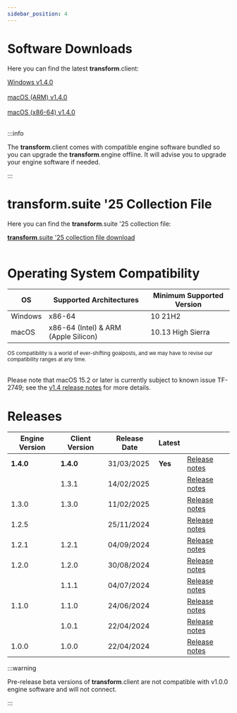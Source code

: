 ```yaml
---
sidebar_position: 4
---
```


# Software Downloads

Here you can find the latest **transform**.client:

<a class="button button--lg button--primary" href="https://downloads.fourieraudio.com/transform/latest/FourierTransform-Release-1.4.0-win32.exe">Windows v1.4.0</a>
<br/><br/>
<a class="button button--lg button--primary" href="https://downloads.fourieraudio.com/transform/latest/FourierTransform-Release-1.4.0-arm64.zip">macOS (ARM) v1.4.0</a>
<br/><br/>
<a class="button button--lg button--primary" href="https://downloads.fourieraudio.com/transform/latest/FourierTransform-Release-1.4.0-x64.zip">macOS (x86-64) v1.4.0</a>
<br/><br/>

:::info

The **transform**.client comes with compatible engine software bundled so you can upgrade the **transform**.engine offline.
It will advise you to upgrade your engine software if needed.

:::

# transform.suite '25 Collection File

Here you can find the **transform**.suite '25 collection file:

<a class="button button--lg button--primary" href="./suitedownload">**transform**.suite '25 collection file download</a>
<br/><br/>

# Operating System Compatibility

| OS      | Supported Architectures              | Minimum Supported Version |
| ------- | ------------------------------------ | ------------------------- |
| Windows | x86-64                               | 10 21H2                   |
| macOS   | x86-64 (Intel) & ARM (Apple Silicon) | 10.13 High Sierra         |

<small>OS compatibility is a world of ever-shifting goalposts, and we may have to revise our
compatibility ranges at any time.</small>
<br /><br />

Please note that macOS 15.2 or later is currently subject to known issue TF-2749; see the [v1.4 release notes](v1-4-0.md) for more details.

# Releases

| Engine Version | Client Version            | Release Date | Latest  |                      |
| -------------- | ------------------------- | ------------ | ------- | -------------------- |
|**1.4.0**       | **1.4.0**                 | 31/03/2025   |**Yes**  | [Release notes](v1-4-0.md) |
|                | 1.3.1                     | 14/02/2025   |         | [Release notes](v1-3-1.md) |
| 1.3.0          | 1.3.0                     | 11/02/2025   |         | [Release notes](v1-3-0.md) |
| 1.2.5          |                           | 25/11/2024   |         | [Release notes](v1-2-1.md) |
| 1.2.1          | 1.2.1                     | 04/09/2024   |         | [Release notes](v1-2-1.md) |
| 1.2.0          | 1.2.0                     | 30/08/2024   |         | [Release notes](v1-2-0.md) |
|                | 1.1.1                     | 04/07/2024   |         | [Release notes](v1-1-1.md) |
| 1.1.0          | 1.1.0                     | 24/06/2024   |         | [Release notes](v1-1-0.md) |
|                | 1.0.1                     | 22/04/2024   |         | [Release notes](v1-0-1.md) |
| 1.0.0          | 1.0.0                     | 22/04/2024   |         | [Release notes](v1-0-0.md) |


:::warning

Pre-release beta versions of **transform**.client are not compatible with v1.0.0 engine software and
will not connect.

:::
